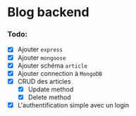 # Blog backend

### Todo:
- [x] Ajouter `express`
- [x] Ajouter `mongoose`
- [x] Ajouter schéma `article` 
- [x] Ajouter connection à `MongoDB`
- [x] CRUD des articles
  - [x] Update method
  - [x] Delete method
- [x] L'authentification simple avec un login

